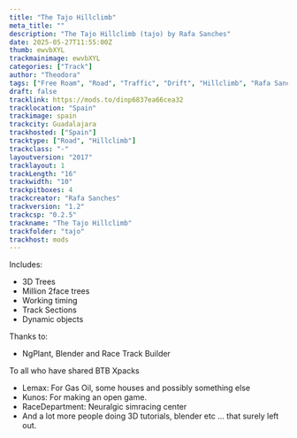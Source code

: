 ```yaml
---
title: "The Tajo Hillclimb"
meta_title: ""
description: "The Tajo Hillclimb (tajo) by Rafa Sanches"
date: 2025-05-27T11:55:00Z
thumb: ewvbXYL
trackmainimage: ewvbXYL
categories: ["Track"]
author: "Theodora"
tags: ["Free Roam", "Road", "Traffic", "Drift", "Hillclimb", "Rafa Sanches", "Spain"]
draft: false
tracklink: https://mods.to/dinp6837ea66cea32
tracklocation: "Spain"
trackimage: spain
trackcity: Guadalajara
trackhosted: ["Spain"]
tracktype: ["Road", "Hillclimb"]
trackclass: "-" 
layoutversion: "2017"
tracklayout: 1
trackLength: "16"
trackwidth: "10"
trackpitboxes: 4
trackcreator: "Rafa Sanches"
trackversion: "1.2"
trackcsp: "0.2.5"
trackname: "The Tajo Hillclimb"
trackfolder: "tajo"
trackhost: mods
---
```


Includes:
- 3D Trees
- Million 2face trees
- Working timing
- Track Sections
- Dynamic objects

Thanks to:
- NgPlant, Blender and Race Track Builder

To all who have shared BTB Xpacks
- Lemax: For Gas Oil, some houses and possibly something else
- Kunos: For making an open game.
- RaceDepartment: Neuralgic simracing center
- And a lot more people doing 3D tutorials, blender etc ... that surely left out.
